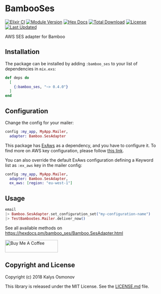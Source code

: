 # BambooSes

[![Elixir CI](https://github.com/kalys/bamboo_ses/actions/workflows/elixir.yml/badge.svg)](https://github.com/kalys/bamboo_ses/actions/workflows/elixir.yml)
[![Module Version](https://img.shields.io/hexpm/v/bamboo_ses.svg)](https://hex.pm/packages/bamboo_ses)
[![Hex Docs](https://img.shields.io/badge/hex-docs-lightgreen.svg)](https://hexdocs.pm/bamboo_ses/)
[![Total Download](https://img.shields.io/hexpm/dt/bamboo_ses.svg)](https://hex.pm/packages/bamboo_ses)
[![License](https://img.shields.io/hexpm/l/bamboo_ses.svg)](https://github.com/kalys/bamboo_ses/blob/master/LICENSE.md)
[![Last Updated](https://img.shields.io/github/last-commit/kalys/bamboo_ses.svg)](https://github.com/kalys/bamboo_ses/commits/master)


AWS SES adapter for Bamboo

## Installation

The package can be installed by adding `:bamboo_ses` to your list of dependencies in `mix.exs`:

```elixir
def deps do
  [
    {:bamboo_ses, "~> 0.4.0"}
  ]
end
```

## Configuration

Change the config for your mailer:

```elixir
config :my_app, MyApp.Mailer,
  adapter: Bamboo.SesAdapter
```

This package has [ExAws](https://github.com/ex-aws/ex_aws) as a dependency, and you have to configure it. To find more
on AWS key configuration, please follow [this link](https://github.com/ex-aws/ex_aws#aws-key-configuration).

You can also override the default ExAws configuration defining a Keyword list as `:ex_aws` key in the mailer config:

```elixir
config :my_app, MyApp.Mailer,
  adapter: Bamboo.SesAdapter,
  ex_aws: [region: "eu-west-1"]
```

## Usage

```elixir
email
|> Bamboo.SesAdapter.set_configuration_set("my-configuration-name")
|> TestBambooSes.Mailer.deliver_now()
```

See all available methods on https://hexdocs.pm/bamboo_ses/Bamboo.SesAdapter.html

<a href="https://www.buymeacoffee.com/kalys" target="_blank"><img src="https://cdn.buymeacoffee.com/buttons/default-orange.png" alt="Buy Me A Coffee" height="41" width="174"></a>


## Copyright and License

Copyright (c) 2018 Kalys Osmonov

This library is released under the MIT License. See the [LICENSE.md](./LICENSE.md) file.
